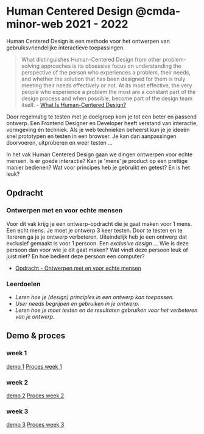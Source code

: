 # Human Centered Design @cmda-minor-web 2021 - 2022

Human Centered Design is een methode voor het ontwerpen van gebruiksvriendelijke interactieve toepassingen.

> What distinguishes Human-Centered Design from other problem-solving approaches is its obsessive focus on understanding the perspective of the person who experiences a problem, their needs, and whether the solution that has been designed for them is truly meeting their needs effectively or not. At its most effective, the very people who experience a problem the most are a constant part of the design process and when possible, become part of the design team itself. - [What Is Human-Centered Design?](https://medium.com/dc-design/what-is-human-centered-design-6711c09e2779)

Door regelmatig te testen met je doelgroep kom je tot een beter en passend ontwerp.
Een Frontend Designer en Developer heeft verstand van interactie, vormgeving én techniek.
Als je web technieken beheerst kun je je ideeën snel prototypen en testen in een browser. Je kan dan aanpassingen doorvoeren, uitproberen en weer testen ...

In het vak Human Centered Design gaan we dingen ontwerpen voor echte mensen.
Is er goede interactie? Kan je 'mens' je product op een prettige manier bedienen?
Wat voor principes heb je gebruikt en getest? En is het leuk?

## Opdracht

### Ontwerpen met en voor echte mensen

Voor dit vak krijg je een ontwerp-opdracht die je gaat maken voor 1 mens.
Een echt mens.
Je moet je ontwerp 3 keer testen.
Door te testen en te itereren ga je je ontwerp verbeteren.
Uiteindelijk heb je een ontwerp dat exclusief gemaakt is voor 1 persoon.
Een _exclusive design_ ...
Wie is deze persoon dan voor wie je dit gaat maken?
Wat vindt deze persoon leuk of juist niet?
En hoe bedient deze persoon een computer?

- [Opdracht - Ontwerpen met en voor echte mensen](course/opdracht-human-centered-design.md)

### Leerdoelen

- _Leren hoe je (design) principles in een ontwerp kan toepassen._
- _User needs begrijpen en gebruiken in je ontwerp._
- _Leren hoe je moet testen en de resultaten gebruiken voor het verbeteren van je ontwerp._

## Demo & proces

### week 1

[demo 1](https://hoa0.github.io/human-centered-design-2122/week-1/)
[Proces week 1](https://github.com/Hoa0/human-centered-design-2122/wiki/Week-1---prototypen-&-testen)

### week 2

[demo 2](https://hoa0.github.io/human-centered-design-2122/week-2/)
[Proces week 2](https://github.com/Hoa0/human-centered-design-2122/wiki/Week-2---prototypen-&-testen)

### week 3

[demo 3](https://hoa0.github.io/human-centered-design-2122/week-3-v2/)
[Proces week 3](https://github.com/Hoa0/human-centered-design-2122/wiki/Week-3---prototypen-&-testen)

